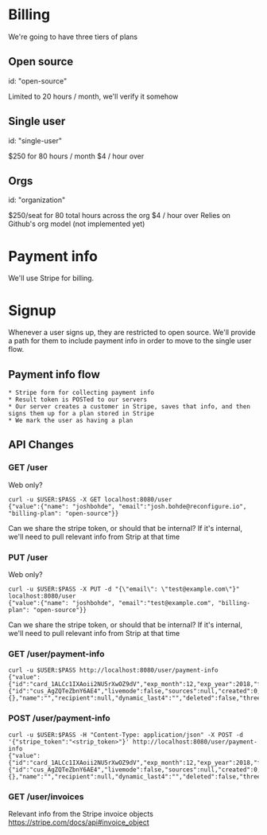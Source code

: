 # Billing

We're going to have three tiers of plans

## Open source

id: "open-source"

Limited to 20 hours / month, we'll verify it somehow

## Single user

id: "single-user"

$250 for 80 hours / month
$4 / hour over

## Orgs

id: "organization"

$250/seat for 80 total hours across the org
$4 / hour over
Relies on Github's org model (not implemented yet)

# Payment info

We'll use Stripe for billing.

# Signup

Whenever a user signs up, they are restricted to open source. We'll
provide a path for them to include payment info in order to move to
the single user flow.

## Payment info flow

    * Stripe form for collecting payment info
    * Result token is POSTed to our servers
    * Our server creates a customer in Stripe, saves that info, and then signs them up for a plan stored in Stripe
    * We mark the user as having a plan

## API Changes

### GET /user

Web only?

```
curl -u $USER:$PASS -X GET localhost:8080/user
{"value":{"name": "joshbohde", "email":"josh.bohde@reconfigure.io", "billing-plan": "open-source"}}
```
Can we share the stripe token, or should that be internal? If it's internal, we'll need to pull relevant info from Strip at that time

### PUT /user

Web only?

```
curl -u $USER:$PASS -X PUT -d "{\"email\": \"test@example.com\"}" localhost:8080/user
{"value":{"name": "joshbohde", "email":"test@example.com", "billing-plan": "open-source"}}
```
Can we share the stripe token, or should that be internal? If it's internal, we'll need to pull relevant info from Strip at that time

### GET /user/payment-info

```
curl -u $USER:$PASS http://localhost:8080/user/payment-info
{"value":{"id":"card_1ALCc1IXAoii2NU5rXwOZ9dV","exp_month":12,"exp_year":2018,"fingerprint":"SLmtIDa2sqd2iFnb","funding":"credit","last4":"4242","brand":"Visa","currency":"","default_for_currency":false,"address_city":"","address_country":"","address_line1":"","address_line1_check":"","address_line2":"","address_state":"","address_zip":"94301","address_zip_check":"pass","country":"US","customer":{"id":"cus_AgZQTeZbnY6AE4","livemode":false,"sources":null,"created":0,"account_balance":0,"currency":"","default_source":null,"delinquent":false,"description":"","discount":null,"email":"","metadata":null,"subscriptions":null,"deleted":false,"shipping":null,"business_vat_id":""},"cvc_check":"pass","metadata":{},"name":"","recipient":null,"dynamic_last4":"","deleted":false,"three_d_secure":null,"tokenization_method":"","description":"","iin":"","issuer":""}}
```


### POST /user/payment-info

```
curl -u $USER:$PASS -H "Content-Type: application/json" -X POST -d '{"stripe_token":"<strip_token>"}' http://localhost:8080/user/payment-info
{"value":{"id":"card_1ALCc1IXAoii2NU5rXwOZ9dV","exp_month":12,"exp_year":2018,"fingerprint":"SLmtIDa2sqd2iFnb","funding":"credit","last4":"4242","brand":"Visa","currency":"","default_for_currency":false,"address_city":"","address_country":"","address_line1":"","address_line1_check":"","address_line2":"","address_state":"","address_zip":"94301","address_zip_check":"pass","country":"US","customer":{"id":"cus_AgZQTeZbnY6AE4","livemode":false,"sources":null,"created":0,"account_balance":0,"currency":"","default_source":null,"delinquent":false,"description":"","discount":null,"email":"","metadata":null,"subscriptions":null,"deleted":false,"shipping":null,"business_vat_id":""},"cvc_check":"pass","metadata":{},"name":"","recipient":null,"dynamic_last4":"","deleted":false,"three_d_secure":null,"tokenization_method":"","description":"","iin":"","issuer":""}}
```

### GET /user/invoices

Relevant info from the Stripe invoice objects
https://stripe.com/docs/api#invoice_object
